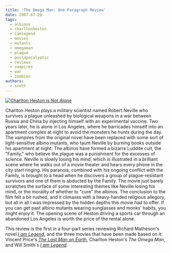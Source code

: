 ```yaml
---
title: 'The Omega Man: One Paragraph Review'
date: 2007-07-20
tags:
  - albinos
  - charltonheston
  - iamlegend
  - movies
  - mutants
  - omegaman
  - plague
  - postapocalyptic
  - reviews
  - vampires
  - war
  - zombies
authors:
  - scott
---
```


[![Charlton Heston is Not Alone](/images/854239650_5f3993e5ba_m.jpg)](http://www.flickr.com/photos/spaceninja/854239650/)

Charlton Heston plays a military scientist named Robert Neville who survives a plague unleashed by biological weapons in a war between Russia and China by injecting himself with an experimental vaccine. Two years later, he is alone in Los Angeles, where he barricades himself into an apartment complex at night to avoid the monsters he hunts during the day. The vampires from the original novel have been replaced with some sort of light-sensitive albino mutants, who taunt Neville by burning books outside his apartment at night. The albinos have formed a bizarre Luddite cult, the "Family," who believe the plague was a punishment for the excesses of science. Neville is slowly losing his mind, which is illustrated in a brilliant scene where he walks out of a movie theater and hears every phone in the city start ringing. His paranoia, combined with his ongoing conflict with the Family, is brought to a head when he discovers a group of plague-resistant survivors and one of them is abducted by the Family. The movie just barely scratches the surface of some interesting themes like Neville losing his mind, or the morality of whether to "cure" the albinos. The conclusion to the film felt a bit rushed, and it climaxes with a heavy-handed religious allegory, but all in all I was impressed by the hidden depths this movie had to offer. If you can get past albino mutants wearing sunglasses and monks' habits, you might enjoy it. The opening scene of Heston driving a sports car through an abandoned Los Angeles is worth the price of the rental alone.

This review is the first in a four-part series reviewing Richard Matheson's novel [_I am Legend_](/blog/2008/i-am-legend-novel-one-paragraph-review/), and the three movies that have been made based on it: Vincent Price's [_The Last Man on Earth_](/blog/2007/the-last-man-on-earth-one-paragraph-review/), Charlton Heston's _The Omega Man_, and Will Smith's [_I am Legend_](/blog/2008/i-am-legend-movie-one-paragraph-review/).
